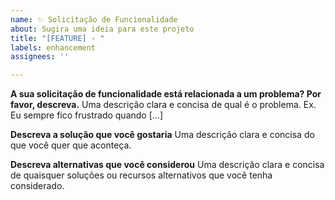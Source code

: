 ```yaml
---
name: ✨ Solicitação de Funcionalidade
about: Sugira uma ideia para este projeto
title: "[FEATURE] - "
labels: enhancement
assignees: ''

---
```


**A sua solicitação de funcionalidade está relacionada a um problema? Por favor, descreva.**
Uma descrição clara e concisa de qual é o problema. Ex. Eu sempre fico frustrado quando [...]

**Descreva a solução que você gostaria**
Uma descrição clara e concisa do que você quer que aconteça.

**Descreva alternativas que você considerou**
Uma descrição clara e concisa de quaisquer soluções ou recursos alternativos que você tenha considerado.